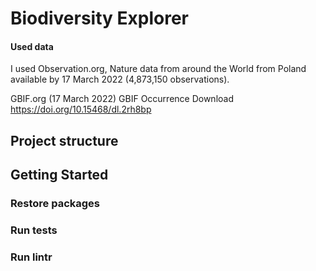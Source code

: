 # Biodiversity Explorer

#### Used data

I used Observation.org, Nature data from around the World from Poland available by 17 March 2022 (4,873,150
observations).

GBIF.org (17 March 2022) GBIF Occurrence Download https://doi.org/10.15468/dl.2rh8bp

## Project structure

## Getting Started

### Restore packages

### Run tests

### Run lintr